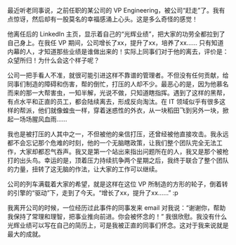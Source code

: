 最近听老同事说，之前任职的某公司的 VP Engineering，被公司“赶走”了。我有点惊讶，然后却有一股莫名的幸福感涌上心头。这是多么奇怪的感觉！

他离任后的 LinkedIn 主页，显示着自己的“光辉业绩”，把大家的功劳全都拉到了自己身上。在我任 VP 期间，公司增长了xx，提升了xx，培养了xx…… 只有知道内幕的人，才知道那些业绩是谁做出来的！实际上同事们对于他的离去，评价是：众望所归！为什么会这个样子呢？

公司一把手看人不准，就很可能引进这样不靠谱的管理者。不但没有任何贡献，给同事们制造的障碍和伤害，帮的倒忙，打压的人却不少。最恶心的是，因为他慕名而来的那一大帮害虫，一知半解，光说不做，只知道瞎指挥。遇到了这样的黑帮，有点水平和正直的员工，都会陆续离去，形成反向淘汰。在 IT 领域似乎有很多这样的帮派，他们就像蝗虫一样，穿着迷惑性的外衣，从一块稻田飞到另外一块，掀起一场场腥风血雨……

我也是被打压的人其中之一，不但被他的亲信打压，还曾经被他直接攻击。我永远都不会忘记那个危难的时刻，他的一个无脑瞎政策，让我们整个团队完全无法工作，大家却都忍气吞声。我又是第一个站出来指出问题所在的人，我又是那个被枪打的出头鸟。幸运的是，顶着压力持续抗争两个星期之后，我终于联合了整个团队的力量，扭转了这无脑的作法，让大家的工作可以继续。

公司的列车满载着大家的希望，就是这样在这位 VP 所制造的方形的轮子，倒着转的引擎的“驱动”下，走到了今天。“增长了xx，提升了xx……” :p

我离开公司的时候，一位经历过此事件的同事发来 email 对我说：“谢谢你，帮助我保持了常理和理智，把事业推向前进。你会被怀念的！” 我很欣慰。我没有什么光辉业绩可以写在自己的简历上，可是我被正直的同事们怀念。这对于我来说就是最大的成就。
